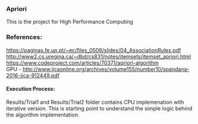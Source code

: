 ### Apriori
This is the project for High Performance Computing

### References:
https://paginas.fe.up.pt/~ec/files_0506/slides/04_AssociationRules.pdf
http://www2.cs.uregina.ca/~dbd/cs831/notes/itemsets/itemset_apriori.html
https://www.codeproject.com/articles/70371/apriori-algorithm <br />
GPU - http://www.ijcaonline.org/archives/volume155/number10/spandana-2016-ijca-912449.pdf

#### Execution Process:
Results/Trial1 and Results/Trial2 folder contains CPU implemenation with iterative version. This is starting point to understand the simple logic behind the algorithm implementation.
